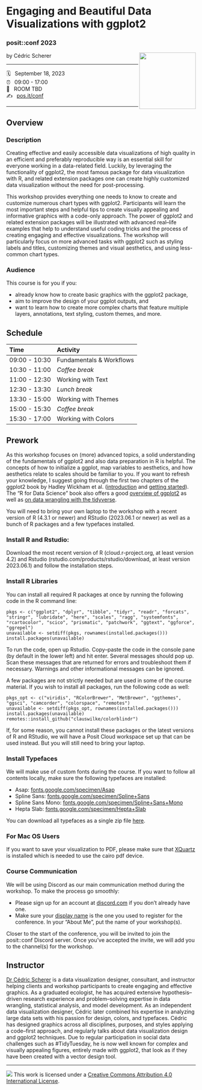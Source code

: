 Engaging and Beautiful Data Visualizations with ggplot2
================

### posit::conf 2023

by Cédric Scherer[<img src="https://raw.githubusercontent.com/rstudio-conf-2023/dataviz-ggplot2/main/images/logo.png" align="right" width="150">](https://posit-conf-2023.github.io/dataviz-ggplot2/)

-----

:spiral_calendar: &ensp;September 18, 2023  
:alarm_clock:     &ensp;09:00 - 17:00  
:hotel:           &ensp;ROOM TBD  
:writing_hand:    &ensp;[pos.it/conf](http://pos.it/conf)

-----

## Overview

### Description

Creating effective and easily accessible data visualizations of high quality in an efficient and preferably reproducible way is an essential skill for everyone working in a data-related field. Luckily, by leveraging the functionality of ggplot2, the most famous package for data visualization with R, and related extension packages one can create highly customized data visualization without the need for post-processing.

This workshop provides everything one needs to know to create and customize numerous chart types with ggplot2. Participants will learn the most important steps and helpful tips to create visually appealing and informative graphics with a code-only approach. The power of ggplot2 and related extension packages will be illustrated with advanced real–life examples that help to understand useful coding tricks and the process of creating engaging and effective visualizations. The workshop will particularly focus on more advanced tasks with ggplot2 such as styling labels and titles, customizing themes and visual aesthetics, and using less-common chart types.

### Audience

This course is for you if you:

* already know how to create basic graphics with the ggplot2 package,
* aim to improve the design of your ggplot outputs, and
* want to learn how to create more complex charts that feature multiple layers, annotations, text styling, custom themes, and more.


## Schedule

| Time          | Activity                 |
| :------------ | :----------------------- |
| 09:00 - 10:30 | Fundamentals & Workflows |
| 10:30 - 11:00 | *Coffee break*           |
| 11:00 - 12:30 | Working with Text        |
| 12:30 - 13:30 | *Lunch break*            |
| 13:30 - 15:00 | Working with Themes      |
| 15:00 - 15:30 | *Coffee break*           |
| 15:30 - 17:00 | Working with Colors      |


## Prework

As this workshop focuses on (more) advanced topics, a solid understanding of the fundamentals of ggplot2 and also data preparation in R is helpful. The concepts of how to initialize a ggplot, map variables to aesthetics, and how aesthetics relate to scales should be familiar to you. If you want to refresh your knowledge, I suggest going through the first two chapters of the ggplot2 book by Hadley Wickham et al. ([introduction](ggplot2-book.org/introduction) and [getting started](ggplot2-book.org/getting-started)). The “R for Data Science” book also offers a good [overview of ggplot2](r4ds.hadley.nz/data-visualize) as well as [on data wrangling with the tidyverse](r4ds.hadley.nz/data-transform).

You will need to bring your own laptop to the workshop with a recent version of R (4.3.1 or newer) and RStudio (2023.06.1 or newer) as well as a bunch of R packages and a few typefaces installed.

### Install R and Rstudio: 

Download the most recent version of R (cloud.r-project.org, at least version 4.2) and Rstudio (rstudio.com/products/rstudio/download, at least version 2023.06.1) and follow the installation steps.

### Install R Libraries

You can install all required R packages at once by running the following code in the R command line:

```
pkgs <- c("ggplot2", "dplyr", "tibble", "tidyr", "readr", "forcats", "stringr", "lubridate", "here", "scales", "ragg", "systemfonts", "rcartocolor", "scico", "prismatic", "patchwork", "ggtext", "ggforce", "ggrepel")
unavailable <- setdiff(pkgs, rownames(installed.packages()))
install.packages(unavailable)
```

To run the code, open up Rstudio. Copy–paste the code in the console pane (by default in the lower left) and hit enter. Several messages should pop up. Scan these messages that are returned for errors and troubleshoot them if necessary. Warnings and other informational messages can be ignored.

A few packages are not strictly needed but are used in some of the course material. If you wish to install all packages, run the following code as well:

```
pkgs_opt <- c("viridis", "RColorBrewer", "MetBrewer", "ggthemes", "ggsci", "camcorder", "colorspace", "remotes")
unavailable <- setdiff(pkgs_opt, rownames(installed.packages()))
install.packages(unavailable)
remotes::install_github("clauswilke/colorblindr")
```

If, for some reason, you cannot install these packages or the latest versions of R and RStudio, we will have a Posit Cloud workspace set up that can be used instead. But you will still need to bring your laptop.

### Install Typefaces

We will make use of custom fonts during the course. If you want to follow all contents locally, make sure the following typefaces are installed:

* Asap: [fonts.google.com/specimen/Asap](https://fonts.google.com/specimen/Asap)
* Spline Sans: [fonts.google.com/specimen/Spline+Sans](https://fonts.google.com/specimen/Spline+Sans)
* Spline Sans Mono: [fonts.google.com/specimen/Spline+Sans+Mono](https://fonts.google.com/specimen/Spline+Sans+Mono)
* Hepta Slab: [fonts.google.com/specimen/Hepta+Slab](https://fonts.google.com/specimen/Hepta+Slab)

You can download all typefaces as a single zip file [here]().

### For Mac OS Users

If you want to save your visualization to PDF, please make sure that [XQuartz](https://xquartz.org) is installed which is needed to use the cairo pdf device. 

### Course Communication

We will be using Discord as our main communication method during the workshop. To make the process go smoothly:
* Please sign up for an account at [discord.com](https://discord.com) if you don’t already have one.
* Make sure your [display name](https://support.discord.com/hc/en-us/articles/12620128861463-New-Usernames-Display-Names#h_01GXPQABMYGEHGPRJJXJMPHF5C) is the one you used to register for the conference.
In your “About Me”, put the name of your workshop(s).

Closer to the start of the conference, you will be invited to join the posit::conf Discord server. Once you’ve accepted the invite, we will add you to the channel(s) for the workshop. 


## Instructor

[Dr Cédric Scherer](https://cedricscherer.com) is a data visualization designer, consultant, and instructor helping clients and workshop participants to create engaging and effective graphics. As a graduated ecologist, he has acquired extensive hypothesis–driven research experience and problem–solving expertise in data wrangling, statistical analysis, and model development. As an independent data visualization designer, Cédric later combined his expertise in analyzing large data sets with his passion for design, colors, and typefaces. Cédric has designed graphics across all disciplines, purposes, and styles applying a code–first approach, and regularly talks about data visualization design and ggplot2 techniques. Due to regular participation in social data challenges such as #TidyTuesday, he is now well known for complex and visually appealing figures, entirely made with ggplot2, that look as if they have been created with a vector design tool.

-----

![](https://i.creativecommons.org/l/by/4.0/88x31.png) This work is
licensed under a [Creative Commons Attribution 4.0 International
License](https://creativecommons.org/licenses/by/4.0/).
